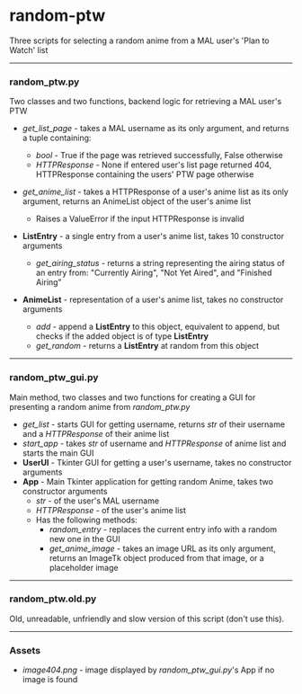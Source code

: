 # random-ptw
Three scripts for selecting a random anime from a MAL user's 'Plan to Watch' list

***
### random_ptw.py

Two classes and two functions, backend logic for retrieving a MAL user's PTW
* *get_list_page* - takes a MAL username as its only argument, and returns a tuple containing:
    * *bool* - True if the page was retrieved successfully, False otherwise
    * *HTTPResponse* - None if entered user's list page returned 404, HTTPResponse containing the users' PTW page otherwise

* *get_anime_list* - takes a HTTPResponse of a user's anime list as its only argument, returns an AnimeList object of the user's anime list
  * Raises a ValueError if the input HTTPResponse is invalid 
* **ListEntry** - a single entry from a user's anime list, takes 10 constructor arguments
  * *get_airing_status* - returns a string representing the airing status of an entry from: "Currently Airing", "Not Yet Aired", and "Finished Airing"
* **AnimeList** - representation of a user's anime list, takes no constructor arguments
  * *add* - append a **ListEntry** to this object, equivalent to append, but checks if the added object is of type **ListEntry**
  * *get_random* - returns a **ListEntry** at random from this object

***
### random_ptw_gui.py

Main method, two classes and two functions for creating a GUI for presenting a random anime from *random_ptw.py*

* *get_list* - starts GUI for getting username, returns *str* of their username and a *HTTPResponse* of their anime list
* *start_app* - takes *str* of username and *HTTPResponse* of anime list and starts the main GUI
* **UserUI** - Tkinter GUI for getting a user's username, takes no constructor arguments
* **App** - Main Tkinter application for getting random Anime, takes two constructor arguments
  * *str* - of the user's MAL username
  * *HTTPResponse* - of the user's anime list
  * Has the following methods:
    * *random_entry* - replaces the current entry info with a random new one in the GUI
    * *get_anime_image* - takes an image URL as its only argument, returns an ImageTk object produced from that image, or a placeholder image


***
### random_ptw.old.py

Old, unreadable, unfriendly and slow version of this script (don't use this). 

***
### Assets
* *image404.png* - image displayed by *random_ptw_gui.py*'s App if no image is found